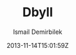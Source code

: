 ---
title: "Dbyll"
github: https://github.com/dbtek/dbyll
demo: http://dbtek.github.io/dbyll/
author: Ismail Demirbilek
ssg:
  - Jekyll
cms:
  - No Cms
date: 2013-11-14T15:01:59Z
github_branch: master
stale: true
---